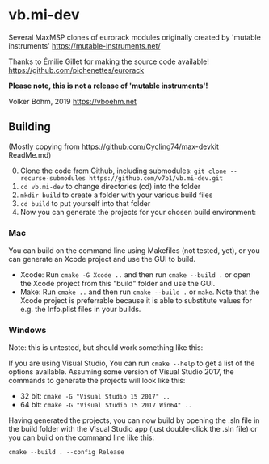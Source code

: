 # vb.mi-dev

Several MaxMSP clones of eurorack modules originally created by 'mutable instruments' https://mutable-instruments.net/ 

Thanks to Émilie Gillet for making the source code available!
https://github.com/pichenettes/eurorack

**Please note, this is not a release of 'mutable instruments'!**

Volker Böhm, 2019
https://vboehm.net



## Building

(Mostly copying from https://github.com/Cycling74/max-devkit ReadMe.md)

0. Clone the code from Github, including submodules: 
   `git clone --recurse-submodules https://github.com/v7b1/vb.mi-dev.git`
1. `cd vb.mi-dev` to change directories (cd) into the folder
2. `mkdir build` to create a folder with your various build files
3. `cd build` to put yourself into that folder
4. Now you can generate the projects for your chosen build environment:

### Mac 

You can build on the command line using Makefiles (not tested, yet), or you can generate an Xcode project and use the GUI to build.

* Xcode: Run `cmake -G Xcode ..` and then run `cmake --build .` or open the Xcode project from this "build" folder and use the GUI.
* Make: Run `cmake ..` and then run `cmake --build .` or `make`.  Note that the Xcode project is preferrable because it is able to substitute values for e.g. the Info.plist files in your builds.

### Windows

Note: this is untested, but should work something like this:

If you are using Visual Studio, You can run `cmake --help` to get a list of the options available.  Assuming some version of Visual Studio 2017, the commands to generate the projects will look like this:

* 32 bit: `cmake -G "Visual Studio 15 2017" ..`
* 64 bit: `cmake -G "Visual Studio 15 2017 Win64" ..`

Having generated the projects, you can now build by opening the .sln file in the build folder with the Visual Studio app (just double-click the .sln file) or you can build on the command line like this:

`cmake --build . --config Release`
